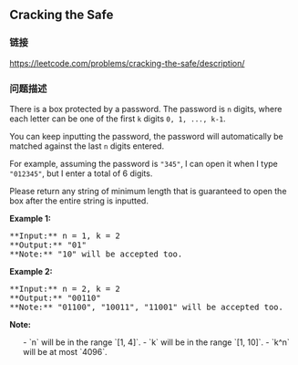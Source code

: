 ## Cracking the Safe  
### 链接  
https://leetcode.com/problems/cracking-the-safe/description/  
### 问题描述

There is a box protected by a password.  The password is `n` digits, where each letter can be one of the first `k` digits `0, 1, ..., k-1`.



You can keep inputting the password, the password will automatically be matched against the last `n` digits entered.



For example, assuming the password is `"345"`, I can open it when I type `"012345"`, but I enter a total of 6 digits.



Please return any string of minimum length that is guaranteed to open the box after the entire string is inputted.


**Example 1:**<br />
<pre>
**Input:** n = 1, k = 2
**Output:** "01"
**Note:** "10" will be accepted too.
</pre>


**Example 2:**<br />
<pre>
**Input:** n = 2, k = 2
**Output:** "00110"
**Note:** "01100", "10011", "11001" will be accepted too.
</pre>


**Note:**<br>
<ol>
- `n` will be in the range `[1, 4]`.
- `k` will be in the range `[1, 10]`.
- `k^n` will be at most `4096`.
</ol>

